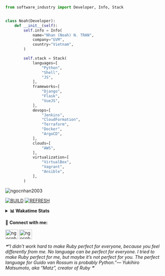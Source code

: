 ```python
from software_industry import Developer, Info, Stack


class Noah(Developer):
    def __init__(self):
        self.info = Info(
            name="Nhan (Noah) N. TRAN",
            company="GVM",
            country="Vietnam",
        )

        self.stack = Stack(
            languages=[
                "Python",
                "Shell",
                "JS",
            ],
            frameworks=[
                "Django",
                "Flask",
                "VueJS",
            ],
            devops=[
                "Jenkins",
                "CloudFormation",
                "Terraform",
                "Docker",
                "ArgoCD",
            ],
            clouds=[
                "AWS",
            ],
            virtualization=[
                "VirtualBox",
                "Vagrant",
                "Ansible",
            ],
        )
```
<img src="https://komarev.com/ghpvc/?username=ngocnhan2003&label=Profile%20views&color=0e75b6&style=flat" alt="ngocnhan2003" /> 

[![BUILD](https://github.com/ngocnhan2003/ngocnhan2003/actions/workflows/001_build.yml/badge.svg)](https://github.com/ngocnhan2003/ngocnhan2003/actions/workflows/001_build.yml)
[![REFRESH](https://github.com/ngocnhan2003/ngocnhan2003/actions/workflows/002_refresh.yml/badge.svg)](https://github.com/ngocnhan2003/ngocnhan2003/actions/workflows/002_refresh.yml)

<details> 
  <summary><b>📊 Wakatime Stats</b></summary>
  <br>
  
<!--START_SECTION:waka-->
![Code Time](http://img.shields.io/badge/Code%20Time-664%20hrs%201%20min-blue)

**I'm a Night 🦉** 

```text
🌞 Morning    93 commits     ██████░░░░░░░░░░░░░░░░░░░   26.96% 
🌆 Daytime    72 commits     █████░░░░░░░░░░░░░░░░░░░░   20.87% 
🌃 Evening    118 commits    ████████░░░░░░░░░░░░░░░░░   34.2% 
🌙 Night      62 commits     ████░░░░░░░░░░░░░░░░░░░░░   17.97%

```
📅 **I'm Most Productive on Tuesday** 

```text
Monday       78 commits     █████░░░░░░░░░░░░░░░░░░░░   22.61% 
Tuesday      128 commits    █████████░░░░░░░░░░░░░░░░   37.1% 
Wednesday    24 commits     █░░░░░░░░░░░░░░░░░░░░░░░░   6.96% 
Thursday     5 commits      ░░░░░░░░░░░░░░░░░░░░░░░░░   1.45% 
Friday       4 commits      ░░░░░░░░░░░░░░░░░░░░░░░░░   1.16% 
Saturday     51 commits     ███░░░░░░░░░░░░░░░░░░░░░░   14.78% 
Sunday       55 commits     ████░░░░░░░░░░░░░░░░░░░░░   15.94%

```


📊 **This Week I Spent My Time On** 

```text
⌚︎ Time Zone: Asia/Ho_Chi_Minh

💬 Programming Languages: 
No Activity Tracked This Week

🔥 Editors: 
No Activity Tracked This Week

💻 Operating System: 
No Activity Tracked This Week

```

**I Mostly Code in Python** 

```text
Python                   14 repos            ███████████░░░░░░░░░░░░░░   43.75% 
JavaScript               6 repos             ████░░░░░░░░░░░░░░░░░░░░░   18.75% 
TypeScript               2 repos             █░░░░░░░░░░░░░░░░░░░░░░░░   6.25% 
Kotlin                   2 repos             █░░░░░░░░░░░░░░░░░░░░░░░░   6.25% 
Vue                      2 repos             █░░░░░░░░░░░░░░░░░░░░░░░░   6.25%

```



 Last Updated on 31/01/2023 14:48:17 UTC+7
<!--END_SECTION:waka-->
</details>

🔗 **Connect with me:**

<a href="https://linkedin.com/in/ngocnhan2003" target="blank"><img align="center" src="https://raw.githubusercontent.com/rahuldkjain/github-profile-readme-generator/master/src/images/icons/Social/linked-in-alt.svg" alt="ngocnhan2003" height="30" width="40" /></a>
<a href="https://instagram.com/ngocnhan2003" target="blank"><img align="center" src="https://raw.githubusercontent.com/rahuldkjain/github-profile-readme-generator/master/src/images/icons/Social/instagram.svg" alt="ngocnhan2003" height="30" width="40" /></a>


<!--STARTS_HERE_QUOTE_README-->
<i>❝“I didn’t work hard to make Ruby perfect for everyone, because you feel differently from me.  No language can be perfect for everyone.  I tried to make Ruby perfect for me, but maybe it’s not perfect for you.  The perfect language for Guido van Rossum is probably Python.”— Yukihiro Matsumoto, aka “Matz”, creator of Ruby   ❞</i>
<!--ENDS_HERE_QUOTE_README-->
